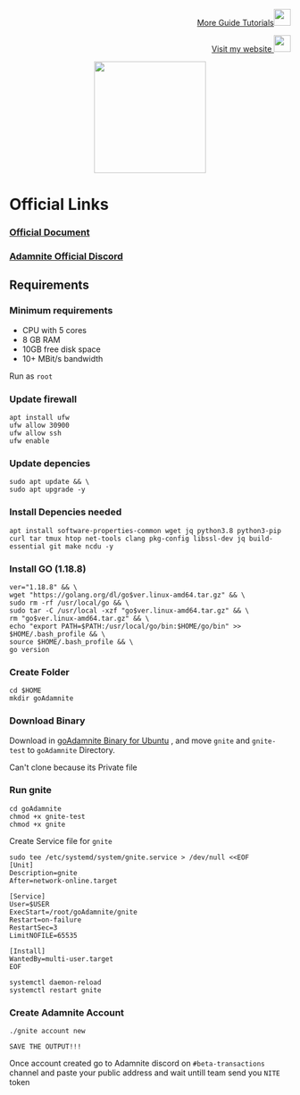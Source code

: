 <p style="font-size:14px" align="right">
<a href="https://github.com/elangrr/testnet_guide" target="_blank">More Guide Tutorials<img src="https://avatars.githubusercontent.com/u/34649601?v=4" width="30"/></a>
</p>

<p style="font-size:14px" align="right">
<a href="https://indonode.dev/" target="_blank">Visit my website <img src="https://avatars.githubusercontent.com/u/34649601?v=4" width="30"/></a>
</p>

<p align="center">
 <img height="200" height="auto" src="https://pbs.twimg.com/profile_images/1577353118597222400/sgCyvge-_400x400.jpg">



# Official Links
### [Official Document](https://github.com/Adamnite/goAdamnite)
### [Adamnite Official Discord](https://discord.gg/adamnite-921093307533230111)

## Requirements
### Minimum requirements
- CPU with 5 cores
- 8 GB RAM
- 10GB free disk space
- 10+ MBit/s bandwidth

Run as `root`
### Update firewall
```
apt install ufw
ufw allow 30900
ufw allow ssh
ufw enable
```

### Update depencies
```
sudo apt update && \
sudo apt upgrade -y
```

### Install Depencies needed
```
apt install software-properties-common wget jq python3.8 python3-pip curl tar tmux htop net-tools clang pkg-config libssl-dev jq build-essential git make ncdu -y
```

### Install GO (1.18.8)
```
ver="1.18.8" && \
wget "https://golang.org/dl/go$ver.linux-amd64.tar.gz" && \
sudo rm -rf /usr/local/go && \
sudo tar -C /usr/local -xzf "go$ver.linux-amd64.tar.gz" && \
rm "go$ver.linux-amd64.tar.gz" && \
echo "export PATH=$PATH:/usr/local/go/bin:$HOME/go/bin" >> $HOME/.bash_profile && \
source $HOME/.bash_profile && \
go version
```

### Create Folder
```
cd $HOME
mkdir goAdamnite
```

### Download Binary 
Download in [goAdamnite Binary for Ubuntu](https://github.com/Adamnite/goAdamnite/tree/test-files/Ubuntu) , and move `gnite` and `gnite-test` to `goAdamnite` Directory.

Can't clone because its Private file

### Run gnite
```
cd goAdamnite
chmod +x gnite-test
chmod +x gnite
```

Create Service file for `gnite`
```
sudo tee /etc/systemd/system/gnite.service > /dev/null <<EOF
[Unit]
Description=gnite
After=network-online.target

[Service]
User=$USER
ExecStart=/root/goAdamnite/gnite
Restart=on-failure
RestartSec=3
LimitNOFILE=65535

[Install]
WantedBy=multi-user.target
EOF

systemctl daemon-reload
systemctl restart gnite
```

### Create Adamnite Account
```
./gnite account new
```
`SAVE THE OUTPUT!!!`

Once account created go to Adamnite discord on `#beta-transactions` channel and paste your public address and wait untill team send you `NITE` token


### 












